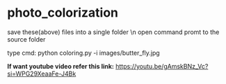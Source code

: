 # photo_colorization
save these(above) files into a single folder \\n
open command promt to the source folder

type cmd:
python coloring.py -i images/butter_fly.jpg

**If want youtube video refer this link:**
https://youtu.be/gAmskBNz_Vc?si=WPG29XeaaFe-J4Bk
